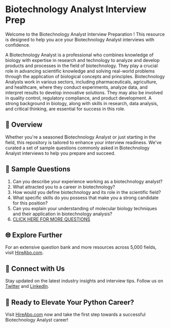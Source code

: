# Biotechnology Analyst Interview Prep

Welcome to the Biotechnology Analyst Interview Preparation ! This resource is designed to help you ace your Biotechnology Analyst interviews with confidence.

A Biotechnology Analyst is a professional who combines knowledge of biology with expertise in research and technology to analyze and develop products and processes in the field of biotechnology. They play a crucial role in advancing scientific knowledge and solving real-world problems through the application of biological concepts and principles. Biotechnology Analysts work in various sectors, including pharmaceuticals, agriculture, and healthcare, where they conduct experiments, analyze data, and interpret results to develop innovative solutions. They may also be involved in quality control, regulatory compliance, and product development. A strong background in biology, along with skills in research, data analysis, and critical thinking, are essential for success in this role.

## 🚀 Overview

Whether you're a seasoned Biotechnology Analyst or just starting in the field, this repository is tailored to enhance your interview readiness. We've curated a set of sample questions commonly asked in Biotechnology Analyst interviews to help you prepare and succeed.

## 📝 Sample Questions

1. Can you describe your experience working as a biotechnology analyst?
2. What attracted you to a career in biotechnology?
3. How would you define biotechnology and its role in the scientific field?
4. What specific skills do you possess that make you a strong candidate for this position?
5. Can you explain your understanding of molecular biology techniques and their application in biotechnology analysis?
6. [CLICK HERE FOR MORE QUESTIONS](https://hireabo.com/job/5_1_47/Biotechnology%20Analyst)

## 🌐 Explore Further

For an extensive question bank and more resources across 5,000 fields, visit [HireAbo.com](https://www.hireabo.com).

## 📱 Connect with Us

Stay updated on the latest industry insights and interview tips. Follow us on [Twitter](https://twitter.com/hireabo) and [LinkedIn](https://www.linkedin.com/in/hire-abo-3609972a8/).

## 🚀 Ready to Elevate Your Python Career?

Visit [HireAbo.com](https://www.hireabo.com) now and take the first step towards a successful Biotechnology Analyst career!